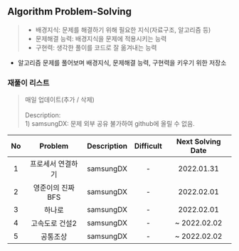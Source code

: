 ## Algorithm Problem-Solving
>- 배경지식: 문제를 해결하기 위해 필요한 지식(자료구조, 알고리즘 등)
>- 문제해결 능력: 배경지식을 문제에 적용시키는 능력
>- 구현력: 생각한 풀이를 코드로 잘 옮겨내는 능력

- 알고리즘 문제를 풀어보며 배경지식, 문제해결 능력, 구현력을 키우기 위한 저장소

### 재풀이 리스트
>매일 업데이트(추가 / 삭제)
><br>
><br>Description: 
> <br>1) samsungDX: 문제 외부 공유 불가하여 github에 올릴 수 없음.

| No | Problem | Description | Difficult | Next Solving Date |
|:------:|:---------:|:---------:|:-----------:|:-----------:|
| 1 | 프로세서 연결하기 | samsungDX | - | 2022.01.31 |
| 2 | 영준이의 진짜 BFS | samsungDX | - | 2022.02.01 |
| 3 | 하나로 | samsungDX | - | 2022.02.01 |
| 4 | 고속도로 건설2 | samsungDX | - | ~ 2022.02.02 |
| 5 | 공통조상 | samsungDX | - | ~ 2022.02.02 |
